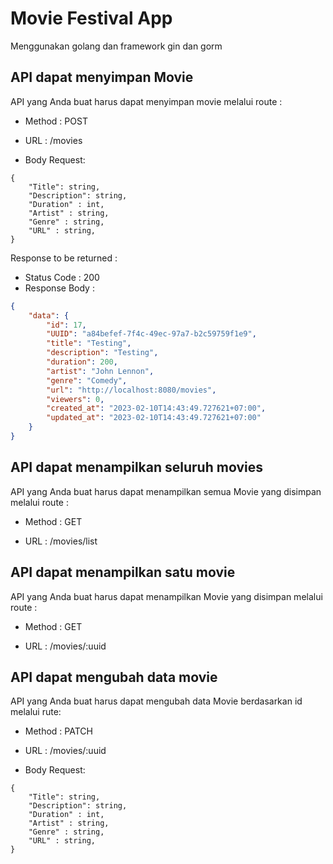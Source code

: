 # Movie Festival App

Menggunakan golang dan framework gin dan gorm

## API dapat menyimpan Movie

API yang Anda buat harus dapat menyimpan movie melalui route :

- Method : POST

- URL : /movies

- Body Request:

```
{
    "Title": string,
    "Description": string,
    "Duration" : int,
    "Artist" : string,
    "Genre" : string,
    "URL" : string,
}
```

Response to be returned :

- Status Code : 200
- Response Body :

``` json
{
    "data": {
        "id": 17,
        "UUID": "a84befef-7f4c-49ec-97a7-b2c59759f1e9",
        "title": "Testing",
        "description": "Testing",
        "duration": 200,
        "artist": "John Lennon",
        "genre": "Comedy",
        "url": "http://localhost:8080/movies",
        "viewers": 0,
        "created_at": "2023-02-10T14:43:49.727621+07:00",
        "updated_at": "2023-02-10T14:43:49.727621+07:00"
    }
}
```

## API dapat menampilkan seluruh movies

API yang Anda buat harus dapat menampilkan semua Movie yang disimpan melalui route :

- Method : GET

- URL : /movies/list

## API dapat menampilkan satu movie

API yang Anda buat harus dapat menampilkan Movie yang disimpan melalui route :

- Method : GET

- URL : /movies/:uuid

## API dapat mengubah data movie

API yang Anda buat harus dapat mengubah data Movie berdasarkan id melalui rute:

- Method : PATCH

- URL : /movies/:uuid

- Body Request:

```
{
    "Title": string,
    "Description": string,
    "Duration" : int,
    "Artist" : string,
    "Genre" : string,
    "URL" : string,
}
```

